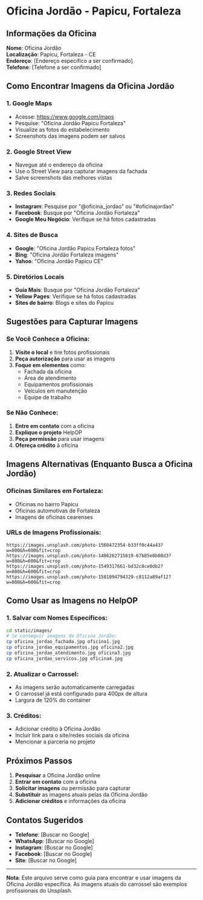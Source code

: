 # Oficina Jordão - Papicu, Fortaleza

## Informações da Oficina

**Nome**: Oficina Jordão  
**Localização**: Papicu, Fortaleza - CE  
**Endereço**: [Endereço específico a ser confirmado]  
**Telefone**: [Telefone a ser confirmado]  

## Como Encontrar Imagens da Oficina Jordão

### 1. Google Maps
- Acesse: https://www.google.com/maps
- Pesquise: "Oficina Jordão Papicu Fortaleza"
- Visualize as fotos do estabelecimento
- Screenshots das imagens podem ser salvos

### 2. Google Street View
- Navegue até o endereço da oficina
- Use o Street View para capturar imagens da fachada
- Salve screenshots das melhores vistas

### 3. Redes Sociais
- **Instagram**: Pesquise por "@oficina_jordao" ou "#oficinajordao"
- **Facebook**: Busque por "Oficina Jordão Fortaleza"
- **Google Meu Negócio**: Verifique se há fotos cadastradas

### 4. Sites de Busca
- **Google**: "Oficina Jordão Papicu Fortaleza fotos"
- **Bing**: "Oficina Jordão Fortaleza imagens"
- **Yahoo**: "Oficina Jordão Papicu CE"

### 5. Diretórios Locais
- **Guia Mais**: Busque por "Oficina Jordão Fortaleza"
- **Yellow Pages**: Verifique se há fotos cadastradas
- **Sites de bairro**: Blogs e sites do Papicu

## Sugestões para Capturar Imagens

### Se Você Conhece a Oficina:
1. **Visite o local** e tire fotos profissionais
2. **Peça autorização** para usar as imagens
3. **Foque em elementos** como:
   - Fachada da oficina
   - Área de atendimento
   - Equipamentos profissionais
   - Veículos em manutenção
   - Equipe de trabalho

### Se Não Conhece:
1. **Entre em contato** com a oficina
2. **Explique o projeto** HelpOP
3. **Peça permissão** para usar imagens
4. **Ofereça crédito** à oficina

## Imagens Alternativas (Enquanto Busca a Oficina Jordão)

### Oficinas Similares em Fortaleza:
- Oficinas no bairro Papicu
- Oficinas automotivas de Fortaleza
- Imagens de oficinas cearenses

### URLs de Imagens Profissionais:
```
https://images.unsplash.com/photo-1560472354-b33ff0c44a43?w=800&h=600&fit=crop
https://images.unsplash.com/photo-1486262715619-67b85e0b08d3?w=800&h=600&fit=crop
https://images.unsplash.com/photo-1549317661-bd32c8ce0db2?w=800&h=600&fit=crop
https://images.unsplash.com/photo-1581094794329-c8112a89af12?w=800&h=600&fit=crop
```

## Como Usar as Imagens no HelpOP

### 1. Salvar com Nomes Específicos:
```bash
cd static/images/
# Se conseguir imagens da Oficina Jordão:
cp oficina_jordao_fachada.jpg oficina1.jpg
cp oficina_jordao_equipamentos.jpg oficina2.jpg
cp oficina_jordao_atendimento.jpg oficina3.jpg
cp oficina_jordao_servicos.jpg oficina4.jpg
```

### 2. Atualizar o Carrossel:
- As imagens serão automaticamente carregadas
- O carrossel já está configurado para 400px de altura
- Largura de 120% do container

### 3. Créditos:
- Adicionar crédito à Oficina Jordão
- Incluir link para o site/redes sociais da oficina
- Mencionar a parceria no projeto

## Próximos Passos

1. **Pesquisar** a Oficina Jordão online
2. **Entrar em contato** com a oficina
3. **Solicitar imagens** ou permissão para capturar
4. **Substituir** as imagens atuais pelas da Oficina Jordão
5. **Adicionar créditos** e informações da oficina

## Contatos Sugeridos

- **Telefone**: [Buscar no Google]
- **WhatsApp**: [Buscar no Google]
- **Instagram**: [Buscar no Google]
- **Facebook**: [Buscar no Google]
- **Site**: [Buscar no Google]

---

**Nota**: Este arquivo serve como guia para encontrar e usar imagens da Oficina Jordão específica. As imagens atuais do carrossel são exemplos profissionais do Unsplash. 